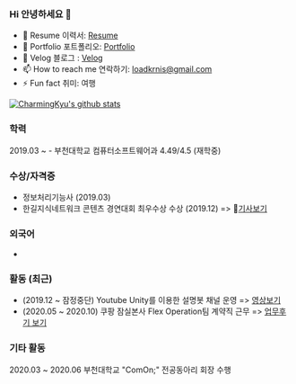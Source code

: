 ### Hi 안녕하세요 👋

- 🔭 Resume 이력서: [Resume]() 
- 🌱 Portfolio 포트폴리오: [Portfolio]()
- 👯 Velog 블로그 : [Velog](https://velog.io/@charming__kyu)
- 📫 How to reach me 연락하기: loadkrnis@gmail.com
- ⚡ Fun fact 취미: 여행

[![CharmingKyu's github stats](https://github-readme-stats.vercel.app/api?username=loadkrnis)](https://github.com/anuraghazra/github-readme-stats)

### 학력

2019.03 ~ - 부천대학교 컴퓨터소프트웨어과 4.49/4.5 (재학중)


### 수상/자격증

- 정보처리기능사 (2019.03)
- 한길지식네트워크 콘텐츠 경연대회 최우수상 수상 (2019.12) => 📰[기사보기](http://news.unn.net/news/articleView.html?idxno=223575)

### 외국어

-


### 활동 (최근)

- (2019.12 ~ 잠정중단) Youtube Unity를 이용한 설명봇 채널 운영 => [영상보기](https://www.youtube.com/channel/UCZfz6Hl6iE2zQZSH4s97QWQ/videos)
- (2020.05 ~ 2020.10) 쿠팡 잠실본사 Flex Operation팀 계약직 근무 => [업무후기 보기](#)


### 기타 활동

2020.03 ~ 2020.06 부천대학교 "ComOn;" 전공동아리 회장 수행

